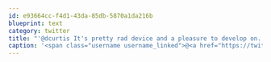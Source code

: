 ```yaml
---
id: e93664cc-f4d1-43da-85db-5870a1da216b
blueprint: text
category: twitter
title: "'@dcurtis It's pretty rad device and a pleasure to develop on. Be sure to d/l the Swype keyboard early on"
caption: '<span class="username username_linked">@<a href="https://twitter.com/dcurtis" title="dustin curtis">dcurtis</a></span> It''s pretty rad device and a pleasure to develop on. Be sure to d/l the Swype keyboard early on'
---
```

